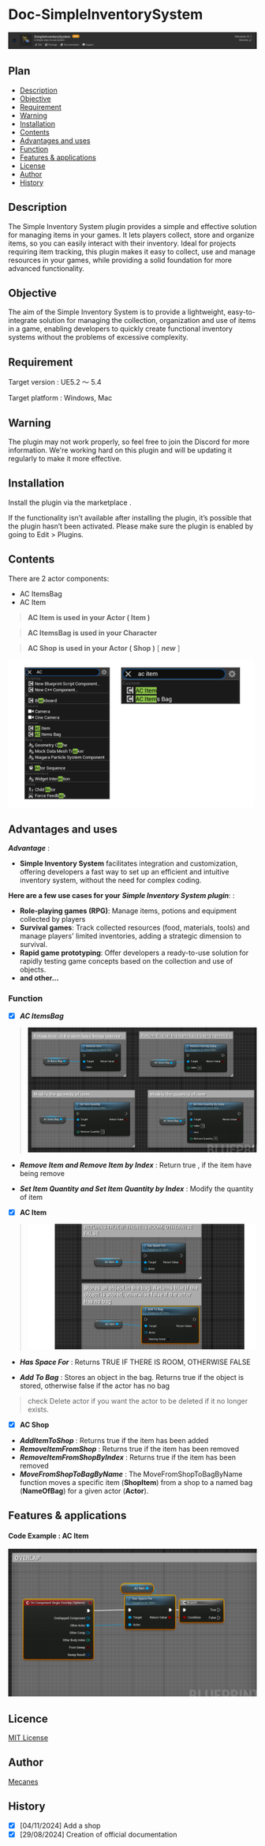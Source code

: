 # Doc-SimpleInventorySystem

![Plugin](https://github.com/Mecanes/Images/blob/main/SIS_Logo.png)

## Plan
<!--ts-->
* [Description](#Description)
* [Objective](#Objective)
* [Requirement](#Requirement)
* [Warning](#Warning)
* [Installation](#Installation)
* [Contents](#Contents)
* [Advantages and uses](#Advantages-and-uses)
* [Function](#Function)
* [Features & applications](#features-&-usages)
* [License](#License)
* [Author](#Author)
* [History](#History)

## Description

The Simple Inventory System plugin provides a simple and effective solution for managing items in your games. It lets players collect, store and organize items, so you can easily interact with their inventory. Ideal for projects requiring item tracking, this plugin makes it easy to collect, use and manage resources in your games, while providing a solid foundation for more advanced functionality.

## Objective

The aim of the Simple Inventory System is to provide a lightweight, easy-to-integrate solution for managing the collection, organization and use of items in a game, enabling developers to quickly create functional inventory systems without the problems of excessive complexity.

## Requirement

Target version : UE5.2 ～ 5.4

Target platform : Windows, Mac

## Warning
The plugin may not work properly, so feel free to join the Discord for more information. We're working hard on this plugin and will be updating it regularly to make it more effective.


## Installation

Install the plugin via the marketplace .

If the functionality isn’t available after installing the plugin, it’s possible that the plugin hasn’t been activated. Please make sure the plugin is enabled by going to Edit > Plugins.

## Contents
There are 2 actor components:
* AC ItemsBag
* AC Item

> **AC Item is used in your Actor ( Item )**

> **AC ItemsBag is used in your Character**

>  **AC Shop is used in your Actor ( Shop )** [ ***new*** ]

![Actor Component]( https://github.com/Mecanes/Images/blob/main/UE_SIS.png )

## Advantages and uses
***Advantage*** :
* **Simple Inventory System** facilitates integration and customization, offering developers a fast way to set up an efficient and intuitive inventory system, without the need for complex coding.

**Here are a few use cases for your** ***Simple Inventory System plugin***: :
* **Role-playing games (RPG)**: Manage items, potions and equipment collected by players
* **Survival games**: Track collected resources (food, materials, tools) and manage players' limited inventories, adding a strategic dimension to survival.
* **Rapid game prototyping**: Offer developers a ready-to-use solution for rapidly testing game concepts based on the collection and use of objects.
* **and other...**

### Function

- [x] ***AC ItemsBag***
> ![AC ItemsBag](https://github.com/Mecanes/Images/blob/main/AC_ItemsBagFunction.png)

- ***Remove Item and Remove Item by Index*** : Return true , if the item have being remove

- ***Set Item Quantity and Set Item Quantity by Index*** : Modify the quantity of item

  
- [x] **AC Item**
> ![AC Item](https://github.com/Mecanes/Images/blob/main/AC_ItemFunction.png)

- ***Has Space For*** : Returns TRUE IF THERE IS ROOM, OTHERWISE FALSE

- ***Add To Bag*** : Stores an object in the bag. Returns true if the object is stored, otherwise false if the actor has no bag
> check Delete actor if you want the actor to be deleted if it no longer exists.

- [x] **AC Shop**
- ***AddItemToShop*** : Returns true if the item has been added
- ***RemoveItemFromShop*** : Returns true if the item has been removed
- ***RemoveItemFromShopByIndex*** : Returns true if the item has been removed
- ***MoveFromShopToBagByName*** : The MoveFromShopToBagByName function moves a specific item (**ShopItem**) from a shop to a named bag (**NameOfBag**) for a given actor (**Actor**).

## Features & applications

#### Code Example : AC Item
![AC Item Example](https://github.com/Mecanes/Images/blob/main/example_AC_Item.png)

## Licence

[MIT License](https://en.wikipedia.org/wiki/MIT_License)

## Author

[Mecanes](https://linktr.ee/mecanes)

## History

- [x] [04/11/2024] Add a shop
- [x] [29/08/2024] Creation of official documentation
